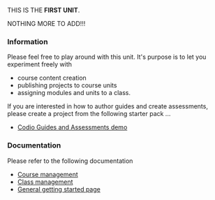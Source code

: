THIS IS THE **FIRST UNIT**. 

NOTHING MORE TO ADD!!!

### Information
Please feel free to play around with this unit. It's purpose is to let you experiment freely with 

- course content creation
- publishing projects to course units
- assigning modules and units to a class.

If you are interested in how to author guides and create assessments, please create a project from the following starter pack ...

- [Codio Guides and Assessments demo](https://codio.com/home/starter-packs/cc68d38b-b0ea-4825-9814-46a3594c2b11/)

### Documentation
Please refer to the following documentation

- [Course management](https://codio.com/docs/content/authoring/)
- [Class management](https://codio.com/docs/teacher/classes/)
- [General getting started page](https://codio.com/docs/started/)
